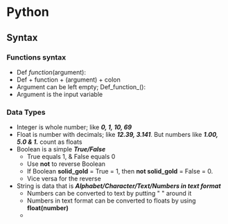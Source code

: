 # Python
## Syntax
### Functions syntax
* Def _function_(argument):
* Def + function + (argument) + colon
* Argument can be left empty; Def_function_():
* Argument is the input variable

### Data Types
* Integer is whole number; like ***0, 1, 10, 69***
* Float is number with decimals; like ***12.39, 3.141***. But numbers like ***1.00, 5.0 & 1.*** count as floats
* Boolean is a simple ***True/False***
  - True equals 1, & False equals 0
  - Use **not** to reverse Boolean
  - If Boolean **solid_gold** = True = 1, then **not solid_gold** = False = 0.
  - Vice versa for the reverse
* String is data that is ***Alphabet/Character/Text/Numbers in text format***
  + Numbers can be converted to text by putting " " around it
  + Numbers in text format can be converted to floats by using **float(number)**
  + 
